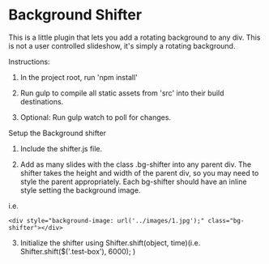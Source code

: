 Background Shifter
===========

This is a little plugin that lets you add a rotating background to any div. This is not a user controlled slideshow, it's simply a rotating background. 

Instructions: 

1) In the project root, run 'npm install'

2) Run gulp to compile all static assets from 'src' into their build destinations. 

3) Optional: Run gulp watch to poll for changes. 


Setup the Background shifter

1) Include the shifter.js file. 

2) Add as many slides with the class .bg-shifter into any parent div. The shifter takes the height and width of the parent div, so you may need to style the parent appropriately. Each bg-shifter should have an inline style setting the background image. 

i.e. 

```
<div style="background-image: url('../images/1.jpg');" class="bg-shifter"></div>

```

3) Initialize the shifter using Shifter.shift(object, time)(i.e. Shifter.shift($('.test-box'), 6000); ) 